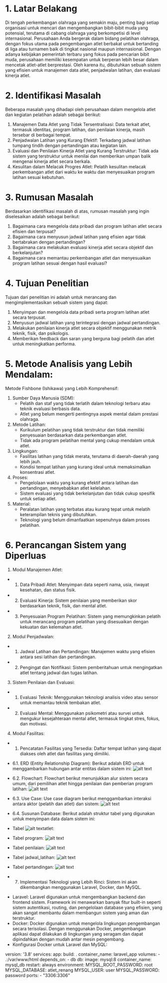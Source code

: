 # 1. Latar Belakang
Di tengah perkembangan olahraga yang semakin maju, penting bagi setiap organisasi untuk mencari dan mengembangkan bibit-bibit muda yang potensial, terutama di cabang olahraga yang berkompetisi di level internasional. Perusahaan Anda bergerak dalam bidang pelatihan olahraga, dengan fokus utama pada pengembangan atlet berbakat untuk bertanding di liga atau turnamen baik di tingkat nasional maupun internasional. Dengan adanya kebijakan pemerintah terbaru yang fokus pada pencarian bibit muda, perusahaan memiliki kesempatan untuk berperan lebih besar dalam mencetak atlet-atlet berprestasi. Oleh karena itu, dibutuhkan sebuah sistem yang efisien untuk manajemen data atlet, penjadwalan latihan, dan evaluasi kinerja atlet.

# 2. Identifikasi Masalah
Beberapa masalah yang dihadapi oleh perusahaan dalam mengelola atlet dan kegiatan pelatihan adalah sebagai berikut:

1. Manajemen Data Atlet yang Tidak Tersentralisasi: Data terkait atlet, termasuk identitas, program latihan, dan penilaian kinerja, masih tersebar di berbagai tempat.
2. Penjadwalan Latihan yang Kurang Efektif: Terkadang jadwal latihan tumpang tindih dengan pertandingan atau kegiatan lain.
3. Evaluasi dan Penilaian Kinerja Atlet yang Kurang Terstruktur: Tidak ada sistem yang terstruktur untuk menilai dan memberikan umpan balik mengenai kinerja atlet secara berkala.
4. Kesulitan dalam Melacak Progres Atlet: Pelatih kesulitan melacak perkembangan atlet dari waktu ke waktu dan menyesuaikan program latihan sesuai kebutuhan.

# 3. Rumusan Masalah
Berdasarkan identifikasi masalah di atas, rumusan masalah yang ingin diselesaikan adalah sebagai berikut:

1. Bagaimana cara mengelola data pribadi dan program latihan atlet secara efisien dan terpusat?
2. Bagaimana cara menyusun jadwal latihan yang efisien agar tidak bertabrakan dengan pertandingan?
3. Bagaimana cara melakukan evaluasi kinerja atlet secara objektif dan berkelanjutan?
4. Bagaimana cara memantau perkembangan atlet dan menyesuaikan program latihan sesuai dengan hasil evaluasi?

# 4. Tujuan Penelitian
Tujuan dari penelitian ini adalah untuk merancang dan mengimplementasikan sebuah sistem yang dapat:

1. Menyimpan dan mengelola data pribadi serta program latihan atlet secara terpusat.
2. Menyusun jadwal latihan yang terintegrasi dengan jadwal pertandingan.
3. Melakukan penilaian kinerja atlet secara objektif menggunakan metrik teknik, fisik, dan psikologis.
4. Memberikan feedback dan saran yang berguna bagi pelatih dan atlet untuk meningkatkan performa.

# 5. Metode Analisis yang Lebih Mendalam:
Metode Fishbone (Ishikawa) yang Lebih Komprehensif:
1. Sumber Daya Manusia (SDM):
    * Pelatih dan staf yang tidak terlatih dalam teknologi terbaru atau teknik evaluasi berbasis data.
    * Atlet yang belum mengerti pentingnya aspek mental dalam prestasi olahraga.
2. Metode Latihan:
    * Kurikulum pelatihan yang tidak terstruktur dan tidak memiliki penyesuaian berdasarkan data perkembangan atlet.
    * Tidak ada program pelatihan mental yang cukup mendalam untuk atlet.
3. Lingkungan:
    * Fasilitas latihan yang tidak merata, terutama di daerah-daerah yang lebih jauh.
    * Kondisi tempat latihan yang kurang ideal untuk memaksimalkan konsentrasi atlet.
4. Proses:
    * Pengelolaan waktu yang kurang efektif antara latihan dan pertandingan, menyebabkan atlet kelelahan.
    * Sistem evaluasi yang tidak berkelanjutan dan tidak cukup spesifik untuk setiap atlet.
5. Material:
    * Peralatan latihan yang terbatas atau kurang tepat untuk melatih keterampilan teknis yang dibutuhkan.
    * Teknologi yang belum dimanfaatkan sepenuhnya dalam proses pelatihan.

# 6. Perancangan Sistem yang Diperluas
1. Modul Manajemen Atlet:
 * 1. Data Pribadi Atlet: Menyimpan data seperti nama, usia, riwayat kesehatan, dan status fisik.
 * 2. Evaluasi Kinerja: Sistem penilaian yang memberikan skor berdasarkan teknik, fisik, dan mental atlet.
 * 3. Penyesuaian Program Pelatihan: Sistem yang memungkinkan pelatih untuk merancang program pelatihan yang disesuaikan dengan kekuatan dan kelemahan atlet.
2. Modul Penjadwalan:
 * 1. Jadwal Latihan dan Pertandingan: Manajemen waktu yang efisien antara sesi latihan dan pertandingan.
 * 2. Pengingat dan Notifikasi: Sistem pemberitahuan untuk mengingatkan atlet tentang jadwal dan tugas latihan.
3. Sistem Penilaian dan Evaluasi:
 * 1. Evaluasi Teknik: Menggunakan teknologi analisis video atau sensor untuk memantau teknik tembakan atlet.
 * 2. Evaluasi Mental: Menggunakan psikometri atau survei untuk mengukur kesejahteraan mental atlet, termasuk tingkat stres, fokus, dan motivasi.
4. Modul Fasilitas:
 * 1. Pencatatan Fasilitas yang Tersedia: Daftar tempat latihan yang dapat diakses oleh atlet dan fasilitas yang dimiliki.
 
* 6.1. ERD (Entity Relationship Diagram):
Berikut adalah ERD untuk menggambarkan hubungan antar entitas dalam sistem ini:
![alt text](<Screenshot 2025-01-30 211034.png>)

* 6.2. Flowchart:
Flowchart berikut menunjukkan alur sistem secara umum, dari pemilihan atlet hingga penilaian dan pemberian program latihan:
![alt text](<Screenshot 2025-01-30 212637.png>)

* 6.3. Use Case:
Use case diagram berikut menggambarkan interaksi antara aktor (pelatih dan atlet) dan sistem:
![alt text](<Screenshot 2025-01-30 212717.png>)

* 6.4. Susunan Database:
Berikut adalah struktur tabel yang digunakan untuk menyimpan data dalam sistem ini:
- Tabel 
![alt text](<Screenshot 2025-01-30 212758.png>)atlet:

- Tabel program:
![alt text](<Screenshot 2025-01-30 212830.png>)

- Tabel penilaian:
![alt text](<Screenshot 2025-01-30 212852.png>)

- Tabel jadwal_latihan:
![alt text](<Screenshot 2025-01-30 212919.png>)

- Tabel pertandingan:
![alt text](<Screenshot 2025-01-30 212937.png>)

* 7. Implementasi Teknologi yang Lebih Rinci:
Sistem ini akan dikembangkan menggunakan Laravel, Docker, dan MySQL.
- Laravel:
Laravel digunakan untuk mengembangkan backend dan frontend sistem. Framework ini menawarkan banyak fitur built-in seperti sistem autentikasi, routing, dan pengelolaan database yang efisien, yang akan sangat membantu dalam membangun sistem yang aman dan terstruktur.
- Docker:
Docker digunakan untuk mengelola lingkungan pengembangan secara terisolasi. Dengan menggunakan Docker, pengembangan aplikasi dapat dilakukan di lingkungan yang seragam dan dapat dipindahkan dengan mudah antar mesin pengembang.
- Konfigurasi Docker untuk Laravel dan MySQL:

version: '3.8'
services:
  app:
    build: .
    container_name: laravel_app
    volumes:
      - .:/var/www/html
    depends_on:
      - db
  db:
    image: mysql:8
    container_name: mysql_db
    restart: always
    environment:
      MYSQL_ROOT_PASSWORD: root
      MYSQL_DATABASE: atlet_renang
      MYSQL_USER: user
      MYSQL_PASSWORD: password
    ports:
      - "3306:3306"
